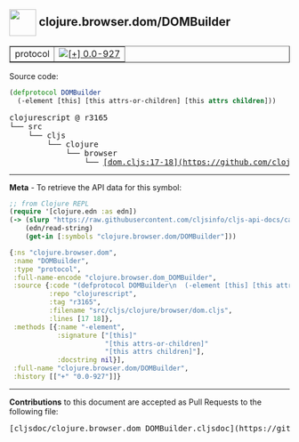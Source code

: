 ## <img width="48px" valign="middle" src="http://i.imgur.com/Hi20huC.png"> clojure.browser.dom/DOMBuilder

 <table border="1">
<tr>

<td>protocol</td>
<td><a href="https://github.com/cljsinfo/cljs-api-docs/tree/0.0-927"><img valign="middle" alt="[+] 0.0-927" src="https://img.shields.io/badge/+-0.0--927-lightgrey.svg"></a> </td>
</tr>
</table>






Source code:

```clj
(defprotocol DOMBuilder
  (-element [this] [this attrs-or-children] [this attrs children]))
```

 <pre>
clojurescript @ r3165
└── src
    └── cljs
        └── clojure
            └── browser
                └── <ins>[dom.cljs:17-18](https://github.com/clojure/clojurescript/blob/r3165/src/cljs/clojure/browser/dom.cljs#L17-L18)</ins>
</pre>


---

__Meta__ - To retrieve the API data for this symbol:

```clj
;; from Clojure REPL
(require '[clojure.edn :as edn])
(-> (slurp "https://raw.githubusercontent.com/cljsinfo/cljs-api-docs/catalog/cljs-api.edn")
    (edn/read-string)
    (get-in [:symbols "clojure.browser.dom/DOMBuilder"]))
```

```clj
{:ns "clojure.browser.dom",
 :name "DOMBuilder",
 :type "protocol",
 :full-name-encode "clojure.browser.dom_DOMBuilder",
 :source {:code "(defprotocol DOMBuilder\n  (-element [this] [this attrs-or-children] [this attrs children]))",
          :repo "clojurescript",
          :tag "r3165",
          :filename "src/cljs/clojure/browser/dom.cljs",
          :lines [17 18]},
 :methods [{:name "-element",
            :signature ["[this]"
                        "[this attrs-or-children]"
                        "[this attrs children]"],
            :docstring nil}],
 :full-name "clojure.browser.dom/DOMBuilder",
 :history [["+" "0.0-927"]]}

```

---

__Contributions__ to this document are accepted as Pull Requests to the following file:

 <pre>
[cljsdoc/clojure.browser.dom_DOMBuilder.cljsdoc](https://github.com/cljsinfo/cljs-api-docs/blob/master/cljsdoc/clojure.browser.dom_DOMBuilder.cljsdoc)
</pre>

